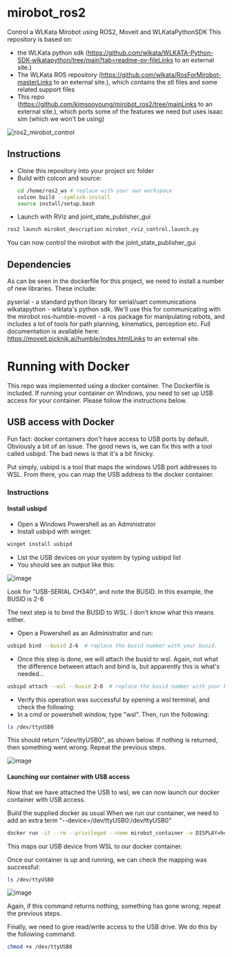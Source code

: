 # mirobot_ros2
Control a WLKata Mirobot using ROS2, Moveit and WLKataPythonSDK
This repository is based on:
- the WLKata python sdk (https://github.com/wlkata/WLKATA-Python-SDK-wlkatapython/tree/main?tab=readme-ov-fileLinks to an external site.)
- The WLKata ROS repository (https://github.com/wlkata/RosForMirobot-masterLinks to an external site.), which contains the stl files and some related support files
- This repo (https://github.com/kimsooyoung/mirobot_ros2/tree/mainLinks to an external site.), which ports some of the features we need but uses isaac sim (which we won't be using)
  
![ros2_mirobot_control](https://github.com/user-attachments/assets/1d9b6737-1709-4644-aaad-0a0998e721f2)

## Instructions
- Clone this repository into your project src folder
- Build with colcon and source:
  ```bash
  cd /home/ros2_ws # replace with your own workspace
  colcon build --symlink-install
  source install/setup.bash
  ```
- Launch with RViz and joint_state_publisher_gui
```bash
ros2 launch mirobot_description mirobot_rviz_control.launch.py
```
You can now control the mirobot with the joint_state_publisher_gui

## Dependencies
As can be seen in the dockerfile for this project, we need to install a number of new libraries. These include:

pyserial - a standard python library for serial/uart communications
wlkatapython - wlktata's python sdk. We'll use this for communicating with the mirobot
ros-humble-moveit - a ros package for manipulating robots, and includes a lot of tools for path planning, kinematics, perception etc. Full documentation is available here: https://moveit.picknik.ai/humble/index.htmlLinks to an external site. 

# Running with Docker
This repo was implemented using a docker container. The Dockerfile is included. If running your container on Windows, you need to set up USB access for your container. Please follow the instructions below.

## USB access with Docker
Fun fact: docker containers don't have access to USB ports by default. Obviously a bit of an issue. The good news is, we can fix this with a tool called usbipd. The bad news is that it's a bit finicky.

Put simply, usbipd is a tool that maps the windows USB port addresses to WSL. From there, you can map the USB address to the docker container.

### Instructions
#### Install usbipd

- Open a Windows Powershell as an Administrator
- Install usbipd with winget:
```bash
winget install usbipd
```
- List the USB devices on your system by typing
usbipd list
- You should see an output like this:

![image](https://github.com/user-attachments/assets/98dd42f4-575b-42c4-b9ee-cd6f8ba17ce8)


Look for "USB-SERIAL CH340", and note the BUSID. In this example, the BUSID is 2-6

The next step is to bind the BUSID to WSL. I don't know what this means either. 
- Open a Powershell as an Administrator and run:
```bash
usbipd bind --busid 2-6  # replace the busid number with your busid.
```
- Once this step is done, we will attach the busid to wsl. Again, not what the difference between attach and bind is, but apparently this is what's needed...
```bash
usbipd attach --wsl --busid 2-6  # replace the busid number with your busid
```
- Verify this operation was successful by opening a wsl terminal, and check the following:
- In a cmd or powershell window, type "wsl". Then, run the following:
```bash
ls /dev/ttyUSB0
```
This should return "/dev/ttyUSB0", as shown below. If nothing is returned, then something went wrong. Repeat the previous steps.

![image](https://github.com/user-attachments/assets/ac7591ee-c4fe-4f53-a8f1-dc6d147fffef)


#### Launching our container with USB access
Now that we have attached the USB to wsl, we can now launch our docker container with USB access.

Build the supplied docker as usual
When we run our container, we need to add an extra term "--device=/dev/ttyUSB0:/dev/ttyUSB0"
```bash
docker run -it --rm --privileged --name mirobot_container -e DISPLAY=host.docker.internal:0.0 --env="QT_X11_NO_MITSHM=1" --device=/dev/ttyUSB0:/dev/ttyUSB0 -v .\mirobot_ros2\src:/home/ros2_ws/src mirobot_container
```
This maps our USB device from WSL to our docker container.

Once our container is up and running, we can check the mapping was successful:
```bash
ls /dev/ttyUSB0
```
![image](https://github.com/user-attachments/assets/81215be2-427b-4810-88d3-591677579baa)

 

Again, if this command returns nothing, something has gone wrong, repeat the previous steps.

Finally, we need to give read/write access to the USB drive. We do this by the following command:
```bash
chmod +x /dev/ttyUSB0
```
